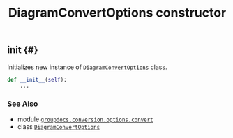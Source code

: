 ﻿---
title: DiagramConvertOptions constructor
second_title: GroupDocs.Conversion for Python via .NET API References
description: 
type: docs
weight: 10
url: /python-net/groupdocs.conversion.options.convert/diagramconvertoptions/__init__/
is_root: false
---

## __init__ {#}

Initializes new instance of [`DiagramConvertOptions`](/conversion/python-net/groupdocs.conversion.options.convert/diagramconvertoptions) class.



```python
def __init__(self):
    ...
```





### See Also
* module [`groupdocs.conversion.options.convert`](../../)
* class [`DiagramConvertOptions`](/conversion/python-net/groupdocs.conversion.options.convert/diagramconvertoptions)
